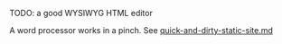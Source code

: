 TODO: a good WYSIWYG HTML editor

A word processor works in a pinch. See [quick-and-dirty-static-site.md](quick-and-dirty-static-site.md)